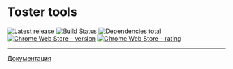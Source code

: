 # Toster tools

[![Latest release](https://img.shields.io/github/release/yarkovaleksei/toster-tools.svg)](https://github.com/yarkovaleksei/toster-tools/releases/latest)  [![Build Status](https://travis-ci.org/yarkovaleksei/toster-tools.svg?branch=master)](https://travis-ci.org/yarkovaleksei/toster-tools)  [![Dependencies total](https://david-dm.org/yarkovaleksei/toster-tools.svg)](https://david-dm.org/yarkovaleksei/toster-tools.svg)  [![Chrome Web Store - version](https://img.shields.io/chrome-web-store/v/kpfolongmglpleidinnhnlefeoljdecm.svg)](https://chrome.google.com/webstore/detail/toster-wysiwyg-panel/kpfolongmglpleidinnhnlefeoljdecm?hl=ru&gl=RU)  [![Chrome Web Store - rating](https://img.shields.io/chrome-web-store/rating/kpfolongmglpleidinnhnlefeoljdecm.svg)](https://chrome.google.com/webstore/detail/toster-wysiwyg-panel/kpfolongmglpleidinnhnlefeoljdecm?hl=ru&gl=RU)

- - -
[Документация](./docs)
